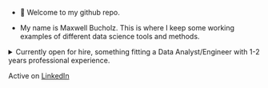 - 👋 Welcome to my github repo.

- My name is Maxwell Bucholz. This is where I keep some working examples of different data science tools and methods.

<details>
    <summary>Currently open for hire, something fitting a Data Analyst/Engineer with 1-2 years professional experience.</summary>
    
- 1-2 years professional experience + Bachelors
- Looking for a Hybrid position, great with Python

<details>
    <summary>As a Data Engineer at Booz Allen Hamilton (Sep 2022 - Present):</summary>

    Python, SQL, Databricks, Jupyter, Google Colab, Tableau
    APIs, Requests/Yapki, Pandas, Numpy, pickle, regex
    Monte Carlo and other statistical methods, vectorization of existing code
    Database stand-up, augmentation to existing data portfolio, automation for data ingest/output
</details>

<details>
    <summary>As an Intern at StreetShares (May - August 2019):</summary>
    
    Python, R, Tableau, Tableau Prep, Microsoft Suite
    Data Aggregation from seperate on-site servers through tableau prep to Tableau
    Presented final products to sales team and CFO
</details>


- Most Recently (past 3 months):
  Volunteered as a student mentor representing Booz Allen Hamilton partnered with the Mark Cuban Foundation
Attended multiple AI conferences discussing modern AI applications and solutions for cross-domain business problems (healthcare, security, DEIA, Space, etc.)
Completed a refresher class through Booz Allen Hamilton titled "Deep Learning for NLP" (check repo :bowtie:)
 </details>



Active on [LinkedIn](https://www.linkedin.com/in/maxwell-bucholz-18b67318a/)

<!---
maxwellabgit/maxwellabgit is a ✨ special ✨ repository because its `README.md` (this file) appears on your GitHub profile.
You can click the Preview link to take a look at your changes.
--->
